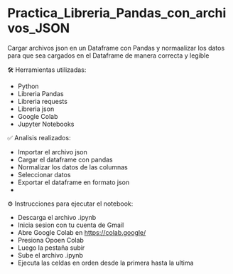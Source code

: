 # Practica_Libreria_Pandas_con_archivos_JSON

Cargar archivos json en un Dataframe con Pandas y normaalizar los datos para que sea cargados en el Dataframe de manera correcta y legible

🛠️ Herramientas utilizadas:

- Python
- Libreria Pandas
- Libreria requests
- Libreria json
- Google Colab
- Jupyter Notebooks

✅ Analisis realizados:

- Importar el archivo json
- Cargar el dataframe con pandas
- Normalizar los datos de las columnas
- Seleccionar datos
- Exportar el dataframe en formato json
- 

⚙️ Instrucciones para ejecutar el notebook:

- Descarga el archivo .ipynb
- Inicia sesion con tu cuenta de Gmail
- Abre Google Colab en https://colab.google/
- Presiona Opoen Colab
- Luego la pestaña subir
- Sube el archivo .ipynb
- Ejecuta las celdas en orden desde la primera hasta la ultima
